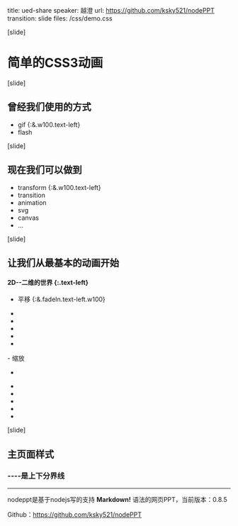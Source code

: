 title: ued-share
speaker: 越澄
url: https://github.com/ksky521/nodePPT
transition: slide
files: /css/demo.css

[slide]

# 简单的CSS3动画

[slide]
## 曾经我们使用的方式

- gif {:&.w100.text-left}
- flash

[slide]
## 现在我们可以做到 

- transform {:&.w100.text-left}
- transition 
- animation
- svg
- canvas
- ...

[slide]
## 让我们从最基本的动画开始

#### 2D--二维的世界 {:.text-left}

- 平移 {:&.fadeIn.text-left.w100}
<ul class="demo-translate">
    <li></li>
    <li></li>
    <li></li>
    <li></li>
    <li></li>
</ul>
- 缩放
<ul class="demo-scale-s">
    <li></li>
</ul>
<ul class="demo-scale-l">
    <li></li>
    <li></li>
    <li></li>
    <li></li>
    <li></li>
</ul>
[slide]

## 主页面样式
### ----是上下分界线
----

nodeppt是基于nodejs写的支持 **Markdown!** 语法的网页PPT，当前版本：0.8.5

Github：https://github.com/ksky521/nodePPT
